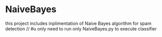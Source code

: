 # NaiveBayes
this project includes inplimentation of Naive Bayes algorithm for spam detection //
#u only need to run only NaiveBayes.py to execute classifier
